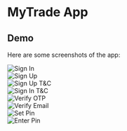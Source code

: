 # MyTrade App

## Demo

Here are some screenshots of the app:


![Sign In](src/assets/Screenshot%20(135).png)  
![Sign Up](src/assets/Screenshot%20(136).png)  
![Sign Up T&C](src/assets/Screenshot%20(137).png)  
![Sign In T&C](src/assets/Screenshot%20(138).png)  
![Verify OTP](src/assets/Screenshot%20(139).png)  
![Verify Email](src/assets/Screenshot%20(140).png)  
![Set Pin](src/assets/Screenshot%20(141).png)  
![Enter Pin](src/assets/Screenshot%20(142).png) 

